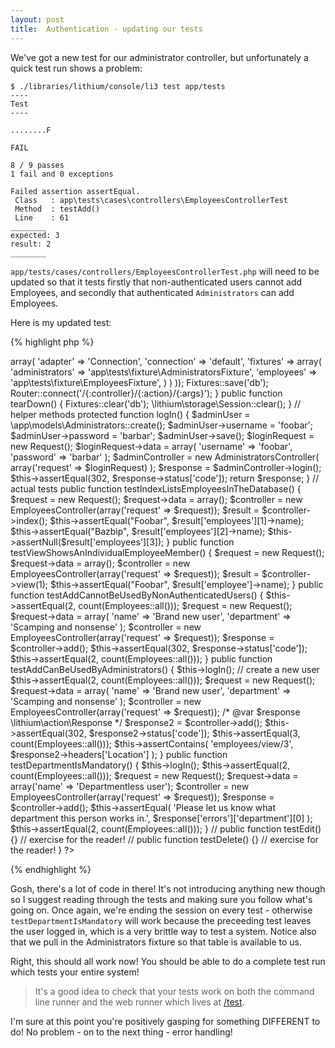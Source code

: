 ```yaml
---
layout: post
title:  Authentication - updating our tests
---
```


We've got a new test for our administrator controller, but unfortunately a quick test run shows a problem:

    $ ./libraries/lithium/console/li3 test app/tests 
    ----
    Test
    ----
    
    ........F
    
    FAIL
    
    8 / 9 passes
    1 fail and 0 exceptions
    
    Failed assertion assertEqual.
     Class   : app\tests\cases\controllers\EmployeesControllerTest
     Method  : testAdd()
     Line    : 61
    ________
    expected: 3
    result: 2
    ________

`app/tests/cases/controllers/EmployeesControllerTest.php` will need to be updated so that it tests firstly that non-authenticated users cannot add Employees, and secondly that authenticated `Administrators` can add Employees. 

Here is my updated test:

{% highlight php %}
<?php
namespace app\tests\cases\controllers;

use app\controllers\EmployeesController;
use lithium\action\Request;
use app\models\Employees;
use li3_fixtures\test\Fixtures;
use lithium\net\http\Router;
use app\controllers\AdministratorsController;

class EmployeesControllerTest extends \lithium\test\Unit {
	public function setUp() {
		Fixtures::config(array(
			'db' => array(
				'adapter' => 'Connection',
				'connection' => 'default',
				'fixtures' => array(
					'administrators' =>
						'app\tests\fixture\AdministratorsFixture',
					'employees' => 'app\tests\fixture\EmployeesFixture',
				)
			)
		));
		Fixtures::save('db');

		Router::connect('/{:controller}/{:action}/{:args}');
	}

	public function tearDown() {
		Fixtures::clear('db');
		\lithium\storage\Session::clear();
	}

	// helper methods

	protected function logIn() {
		$adminUser = \app\models\Administrators::create();
		$adminUser->username = 'foobar';
		$adminUser->password = 'barbar';
		$adminUser->save();

		$loginRequest = new Request();
		$loginRequest->data = array(
			'username' => 'foobar',
			'password' => 'barbar'
		);

		$adminController = new AdministratorsController(
			array('request' => $loginRequest)
		);
		$response = $adminController->login();
		$this->assertEqual(302, $response->status['code']);

		return $response;
	}

	// actual tests

	public function testIndexListsEmployeesInTheDatabase() {
		$request = new Request();
		$request->data = array();
		$controller = new EmployeesController(array('request' => $request));

		$result = $controller->index();
		$this->assertEqual("Foobar", $result['employees'][1]->name);
		$this->assertEqual("Bazbip", $result['employees'][2]->name);
		$this->assertNull($result['employees'][3]);
	}

	public function testViewShowsAnIndividualEmployeeMember() {
		$request = new Request();
		$request->data = array();
		$controller = new EmployeesController(array('request' => $request));

		$result = $controller->view(1);
		$this->assertEqual("Foobar", $result['employee']->name);
	}

	public function testAddCannotBeUsedByNonAuthenticatedUsers() {
		$this->assertEqual(2, count(Employees::all()));
		$request = new Request();
		$request->data = array(
			'name' => 'Brand new user',
			'department' => 'Scamping and nonsense'
		);
		$controller = new EmployeesController(array('request' => $request));
		$response = $controller->add();
		$this->assertEqual(302, $response->status['code']);
		$this->assertEqual(2, count(Employees::all()));
	}

	public function testAddCanBeUsedByAdministrators() {
		$this->logIn();

		// create a new user
		$this->assertEqual(2, count(Employees::all()));
		$request = new Request();
		$request->data = array(
			'name' => 'Brand new user',
			'department' => 'Scamping and nonsense'
		);
		$controller = new EmployeesController(array('request' => $request));
		/* @var $response \lithium\action\Response */
		$response2 = $controller->add();
		$this->assertEqual(302, $response2->status['code']);

		$this->assertEqual(3, count(Employees::all()));
		$this->assertContains(
			'employees/view/3',
			$response2->headers['Location']
		);
	}

	public function testDepartmentIsMandatory() {
		$this->logIn();

		$this->assertEqual(2, count(Employees::all()));
		$request = new Request();
		$request->data = array('name' => 'Departmentless user');
		$controller = new EmployeesController(array('request' => $request));
		$response = $controller->add();
		$this->assertEqual(
			'Please let us know what department this person works in.',
			$response['errors']['department'][0]
		);
		$this->assertEqual(2, count(Employees::all()));
	}

	//	public function testEdit() {} // exercise for the reader!
	//	public function testDelete() {} // exercise for the reader!
}
?>
{% endhighlight %}

Gosh, there's a lot of code in there! It's not introducing anything new though so I suggest reading through the tests and making sure you follow what's going on. Once again, we're ending the session on every test - otherwise `testDepartmentIsMandatory` will work because the preceeding test leaves the user logged in, which is a very brittle way to test a system. Notice also that we pull in the Administrators fixture so that table is available to us.

Right, this should all work now! You should be able to do a complete test run which tests your entire system!

> It's a good idea to check that your tests work on both the command line runner and the web runner which lives at [/test](http://employee-rolodex.localhost/test).

I'm sure at this point you're positively gasping for something DIFFERENT to do! No problem - on to the next thing - error handling!